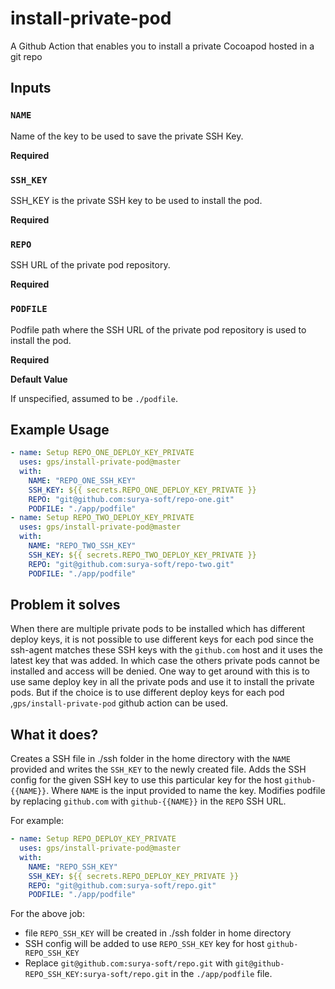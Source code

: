 # install-private-pod
A Github Action that enables you to install a private Cocoapod hosted in a git repo

## Inputs

### `NAME`

Name of the key to be used to save the private SSH Key.

**Required**

### `SSH_KEY`

SSH_KEY is the private SSH key to be used to install the pod.

**Required**

### `REPO`

SSH URL of the private pod repository.

**Required**

### `PODFILE`

Podfile path where the SSH URL of the private pod repository is used to install the pod.

**Required**

**Default Value** 

If unspecified, assumed to be `./podfile`.


## Example Usage

```yml
- name: Setup REPO_ONE_DEPLOY_KEY_PRIVATE
  uses: gps/install-private-pod@master
  with:
    NAME: "REPO_ONE_SSH_KEY"
    SSH_KEY: ${{ secrets.REPO_ONE_DEPLOY_KEY_PRIVATE }}
    REPO: "git@github.com:surya-soft/repo-one.git"
    PODFILE: "./app/podfile"
- name: Setup REPO_TWO_DEPLOY_KEY_PRIVATE
  uses: gps/install-private-pod@master
  with:
    NAME: "REPO_TWO_SSH_KEY"
    SSH_KEY: ${{ secrets.REPO_TWO_DEPLOY_KEY_PRIVATE }}
    REPO: "git@github.com:surya-soft/repo-two.git"
    PODFILE: "./app/podfile"
```

## Problem it solves

When there are multiple private pods to be installed which has different deploy keys, it is not possible to use different keys for each pod since the ssh-agent matches these SSH keys with the `github.com` host and it uses the latest key that was added. In which case the others private pods cannot be installed and access will be denied. One way to get around with this is to use same deploy key in all the private pods and use it to install the private pods. But if the choice is to use different deploy keys for each pod ,`gps/install-private-pod` github action can be used.

## What it does?

Creates a SSH file in ./ssh folder in the home directory with the `NAME` provided and writes the `SSH_KEY` to the newly created file. Adds the SSH config for the given SSH key to use this particular key for the host `github-{{NAME}}`. Where `NAME` is the input provided to name the key. Modifies podfile  by replacing `github.com` with `github-{{NAME}}` in the `REPO` SSH URL.

For example:

```yml
- name: Setup REPO_DEPLOY_KEY_PRIVATE
  uses: gps/install-private-pod@master
  with:
    NAME: "REPO_SSH_KEY"
    SSH_KEY: ${{ secrets.REPO_DEPLOY_KEY_PRIVATE }}
    REPO: "git@github.com:surya-soft/repo.git"
    PODFILE: "./app/podfile"
```

For the above job:
* file `REPO_SSH_KEY` will be created in ./ssh folder in home directory
* SSH config will be added to use `REPO_SSH_KEY` key for host `github-REPO_SSH_KEY`
* Replace `git@github.com:surya-soft/repo.git` with `git@github-REPO_SSH_KEY:surya-soft/repo.git` in the `./app/podfile` file.
